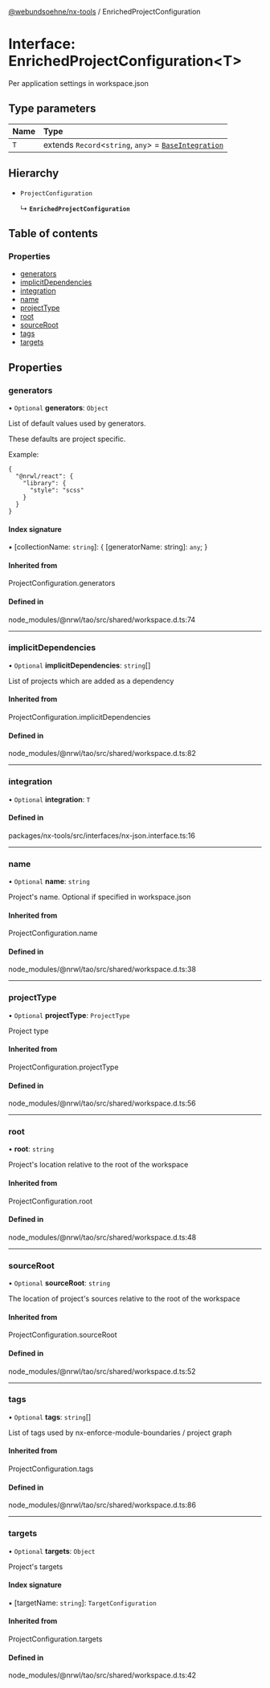 [@webundsoehne/nx-tools](../README.md) / EnrichedProjectConfiguration

# Interface: EnrichedProjectConfiguration<T\>

Per application settings in workspace.json

## Type parameters

| Name | Type |
| :------ | :------ |
| `T` | extends `Record`<`string`, `any`\> = [`BaseIntegration`](../README.md#baseintegration) |

## Hierarchy

- `ProjectConfiguration`

  ↳ **`EnrichedProjectConfiguration`**

## Table of contents

### Properties

- [generators](EnrichedProjectConfiguration.md#generators)
- [implicitDependencies](EnrichedProjectConfiguration.md#implicitdependencies)
- [integration](EnrichedProjectConfiguration.md#integration)
- [name](EnrichedProjectConfiguration.md#name)
- [projectType](EnrichedProjectConfiguration.md#projecttype)
- [root](EnrichedProjectConfiguration.md#root)
- [sourceRoot](EnrichedProjectConfiguration.md#sourceroot)
- [tags](EnrichedProjectConfiguration.md#tags)
- [targets](EnrichedProjectConfiguration.md#targets)

## Properties

### generators

• `Optional` **generators**: `Object`

List of default values used by generators.

These defaults are project specific.

Example:

```
{
  "@nrwl/react": {
    "library": {
      "style": "scss"
    }
  }
}
```

#### Index signature

▪ [collectionName: `string`]: { [generatorName: string]: `any`;  }

#### Inherited from

ProjectConfiguration.generators

#### Defined in

node_modules/@nrwl/tao/src/shared/workspace.d.ts:74

___

### implicitDependencies

• `Optional` **implicitDependencies**: `string`[]

List of projects which are added as a dependency

#### Inherited from

ProjectConfiguration.implicitDependencies

#### Defined in

node_modules/@nrwl/tao/src/shared/workspace.d.ts:82

___

### integration

• `Optional` **integration**: `T`

#### Defined in

packages/nx-tools/src/interfaces/nx-json.interface.ts:16

___

### name

• `Optional` **name**: `string`

Project's name. Optional if specified in workspace.json

#### Inherited from

ProjectConfiguration.name

#### Defined in

node_modules/@nrwl/tao/src/shared/workspace.d.ts:38

___

### projectType

• `Optional` **projectType**: `ProjectType`

Project type

#### Inherited from

ProjectConfiguration.projectType

#### Defined in

node_modules/@nrwl/tao/src/shared/workspace.d.ts:56

___

### root

• **root**: `string`

Project's location relative to the root of the workspace

#### Inherited from

ProjectConfiguration.root

#### Defined in

node_modules/@nrwl/tao/src/shared/workspace.d.ts:48

___

### sourceRoot

• `Optional` **sourceRoot**: `string`

The location of project's sources relative to the root of the workspace

#### Inherited from

ProjectConfiguration.sourceRoot

#### Defined in

node_modules/@nrwl/tao/src/shared/workspace.d.ts:52

___

### tags

• `Optional` **tags**: `string`[]

List of tags used by nx-enforce-module-boundaries / project graph

#### Inherited from

ProjectConfiguration.tags

#### Defined in

node_modules/@nrwl/tao/src/shared/workspace.d.ts:86

___

### targets

• `Optional` **targets**: `Object`

Project's targets

#### Index signature

▪ [targetName: `string`]: `TargetConfiguration`

#### Inherited from

ProjectConfiguration.targets

#### Defined in

node_modules/@nrwl/tao/src/shared/workspace.d.ts:42
